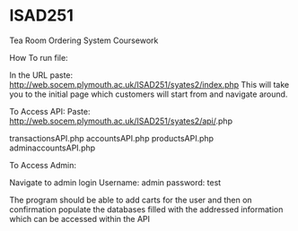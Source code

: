 # ISAD251
 Tea Room Ordering System Coursework

How To run file:

In the URL paste: http://web.socem.plymouth.ac.uk/ISAD251/syates2/index.php
This will take you to the initial page which customers will start from and navigate around.

To Access API:
Paste:   http://web.socem.plymouth.ac.uk/ISAD251/syates2/api/<api Name>.php

transactionsAPI.php
accountsAPI.php
productsAPI.php
adminaccountsAPI.php

To Access Admin:

Navigate to admin login 
Username: admin
password: test

The program should be able to add carts for the user and then on confirmation populate the databases filled with the addressed information which can be accessed within the API
